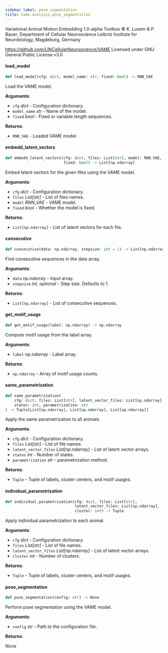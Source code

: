 ```yaml
---
sidebar_label: pose_segmentation
title: vame.analysis.pose_segmentation
---
```


Variational Animal Motion Embedding 1.0-alpha Toolbox
© K. Luxem &amp; P. Bauer, Department of Cellular Neuroscience
Leibniz Institute for Neurobiology, Magdeburg, Germany

https://github.com/LINCellularNeuroscience/VAME
Licensed under GNU General Public License v3.0

#### load\_model

```python
def load_model(cfg: dict, model_name: str, fixed: bool) -> RNN_VAE
```

Load the VAME model.

**Arguments**:

- `cfg` _dict_ - Configuration dictionary.
- `model_name` _str_ - Name of the model.
- `fixed` _bool_ - Fixed or variable length sequences.
  

**Returns**:

- `RNN_VAE` - Loaded VAME model.

#### embedd\_latent\_vectors

```python
def embedd_latent_vectors(cfg: dict, files: List[str], model: RNN_VAE,
                          fixed: bool) -> List[np.ndarray]
```

Embed latent vectors for the given files using the VAME model.

**Arguments**:

- `cfg` _dict_ - Configuration dictionary.
- `files` _List[str]_ - List of files names.
- `model` _RNN_VAE_ - VAME model.
- `fixed` _bool_ - Whether the model is fixed.
  

**Returns**:

- `List[np.ndarray]` - List of latent vectors for each file.

#### consecutive

```python
def consecutive(data: np.ndarray, stepsize: int = 1) -> List[np.ndarray]
```

Find consecutive sequences in the data array.

**Arguments**:

- `data` _np.ndarray_ - Input array.
- `stepsize` _int, optional_ - Step size. Defaults to 1.
  

**Returns**:

- `List[np.ndarray]` - List of consecutive sequences.

#### get\_motif\_usage

```python
def get_motif_usage(label: np.ndarray) -> np.ndarray
```

Compute motif usage from the label array.

**Arguments**:

- `label` _np.ndarray_ - Label array.
  

**Returns**:

- `np.ndarray` - Array of motif usage counts.

#### same\_parametrization

```python
def same_parametrization(
    cfg: dict, files: List[str], latent_vector_files: List[np.ndarray],
    states: int, parametrization: str
) -> Tuple[List[np.ndarray], List[np.ndarray], List[np.ndarray]]
```

Apply the same parametrization to all animals.

**Arguments**:

- `cfg` _dict_ - Configuration dictionary.
- `files` _List[str]_ - List of file names.
- `latent_vector_files` _List[np.ndarray]_ - List of latent vector arrays.
- `states` _int_ - Number of states.
- `parametrization` _str_ - parametrization method.
  

**Returns**:

- `Tuple` - Tuple of labels, cluster centers, and motif usages.

#### individual\_parametrization

```python
def individual_parametrization(cfg: dict, files: List[str],
                               latent_vector_files: List[np.ndarray],
                               cluster: int) -> Tuple
```

Apply individual parametrization to each animal.

**Arguments**:

- `cfg` _dict_ - Configuration dictionary.
- `files` _List[str]_ - List of file names.
- `latent_vector_files` _List[np.ndarray]_ - List of latent vector arrays.
- `cluster` _int_ - Number of clusters.
  

**Returns**:

- `Tuple` - Tuple of labels, cluster centers, and motif usages.

#### pose\_segmentation

```python
def pose_segmentation(config: str) -> None
```

Perform pose segmentation using the VAME model.

**Arguments**:

- `config` _str_ - Path to the configuration file.
  

**Returns**:

  None

